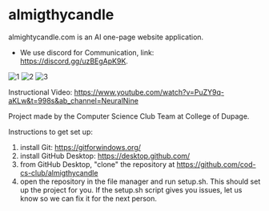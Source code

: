 # almigthycandle

almightycandle.com is an AI one-page website application.
* We use discord for Communication, link: https://discord.gg/uzBEgApK9K.

![1](https://user-images.githubusercontent.com/67660328/181349695-b383d5fc-3dd3-4013-9052-a1ea8371b637.png)
![2](https://user-images.githubusercontent.com/67660328/181349716-454a0127-1d44-4ff9-b329-1c862e8ce05b.png)
![3](https://user-images.githubusercontent.com/67660328/181349721-d3c2a077-492b-442f-a487-4bd19c3284d9.png)

Instructional Video: https://www.youtube.com/watch?v=PuZY9q-aKLw&t=998s&ab_channel=NeuralNine

Project made by the Computer Science Club Team at College of Dupage.

Instructions to get set up:
1) install Git: https://gitforwindows.org/
2) install GitHub Desktop: https://desktop.github.com/
3) from GitHub Desktop, "clone" the repository at https://github.com/cod-cs-club/almigthycandle
4) open the repository in the file manager and run setup.sh. This should set up the project for you. If the setup.sh script gives you issues, let us know so we can fix it for the next person.
